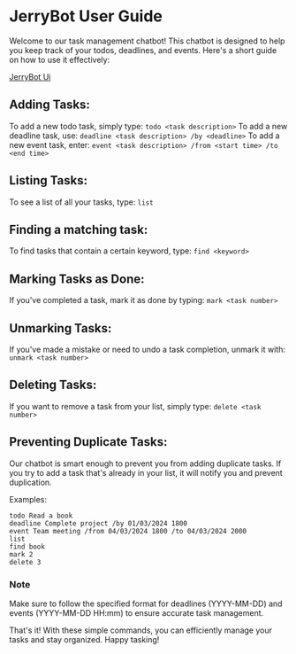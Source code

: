 # JerryBot User Guide

Welcome to our task management chatbot! This chatbot is designed to help you keep track of your todos, deadlines, 
and events. Here's a short guide on how to use it effectively:

[JerryBot Ui](Ui.png)

## Adding Tasks:

To add a new todo task, simply type: `todo <task description>`
To add a new deadline task, use: `deadline <task description> /by <deadline>`
To add a new event task, enter: `event <task description> /from <start time> /to <end time>`

## Listing Tasks:

To see a list of all your tasks, type: `list`

## Finding a matching task:

To find tasks that contain a certain keyword, type: `find <keyword>`

## Marking Tasks as Done:

If you've completed a task, mark it as done by typing: `mark <task number>`

## Unmarking Tasks:

If you've made a mistake or need to undo a task completion, unmark it with: `unmark <task number>`

## Deleting Tasks:

If you want to remove a task from your list, simply type: `delete <task number>`

## Preventing Duplicate Tasks:

Our chatbot is smart enough to prevent you from adding duplicate tasks. If you try to add a task that's already in 
your list, it will notify you and prevent duplication.

Examples:

```
todo Read a book
deadline Complete project /by 01/03/2024 1800
event Team meeting /from 04/03/2024 1800 /to 04/03/2024 2000
list
find book
mark 2
delete 3
```

### Note

Make sure to follow the specified format for deadlines (YYYY-MM-DD) and events (YYYY-MM-DD HH:mm) to 
ensure accurate task management.

That's it! With these simple commands, you can efficiently manage your tasks and stay organized. 
Happy tasking!